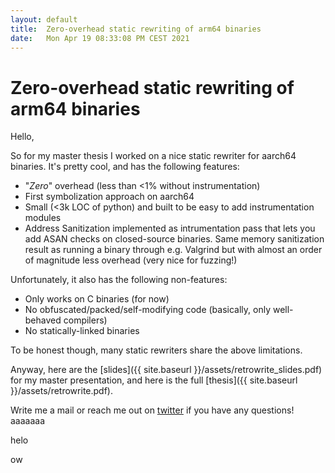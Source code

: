 ```yaml
---
layout: default
title:  Zero-overhead static rewriting of arm64 binaries
date:   Mon Apr 19 08:33:08 PM CEST 2021
---
```


# Zero-overhead static rewriting of arm64 binaries

Hello,

So for my master thesis I worked on a nice static rewriter for aarch64 binaries. 
It's pretty cool, and has the following features:

- "_Zero_" overhead  (less than <1% without instrumentation)
- First symbolization approach on aarch64
- Small (<3k LOC of python) and built to be easy to add instrumentation modules
- Address Sanitization implemented as intrumentation pass that lets you add 
  ASAN checks on closed-source binaries. Same memory sanitization result as
  running a binary through e.g. Valgrind but with almost an order of magnitude
  less overhead (very nice for fuzzing!)
  
Unfortunately, it also has the following non-features:

- Only works on C binaries (for now)
- No obfuscated/packed/self-modifying code (basically, only well-behaved compilers)
- No statically-linked binaries 
  
To be honest though, many static rewriters share the above limitations.

Anyway, here are the [slides]({{ site.baseurl }}/assets/retrowrite_slides.pdf) for my master presentation,
and here is the full [thesis]({{ site.baseurl }}/assets/retrowrite.pdf). 

Write me a mail or reach me out on [twitter](https://twitter.com/cyan_pencil) if you have any questions!
aaaaaaa

helo





ow
